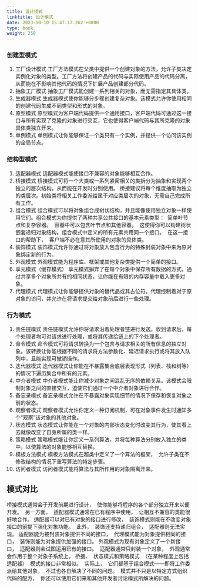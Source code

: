 ```yaml
---
title: 设计模式
linktitle: 设计模式
date: 2023-10-10 15:47:17.262 +0800
type: book
weight: 250
---
```


### 创建型模式

1. 工厂设计模式
   工厂方法模式在父类中提供一个创建对象的方法，允许子类决定实例化对象的类型。工厂方法将创建产品的代码与实际使用产品的代码分离，  从而能在不影响其他代码的情况下扩展产品创建部分代码。
2. 抽象工厂模式
   抽象工厂模式能创建一系列相关的对象，而无需指定其具体类。
3. 生成器模式
   生成器模式使你能够分步骤创建复杂对象。该模式允许你使用相同的创建代码生成不同类型和形式的对象。
4. 原型模式
   原型模式为客户端代码提供一个通用接口，客户端代码可通过这一接口与所有实现了克隆的对象进行交互，它也使得客户端代码与其所克隆的对象具体类独立开来。
5. 单例模式
   单例模式让你能够保证一个类只有一个实例，并提供一个访问该实例的全局节点。

### 结构型模式

1. 适配器模式
   适配器模式能使接口不兼容的对象能够相互合作。
2. 桥接模式
   桥接模式可将一个大类或一系列紧密相关的类拆分为抽象和实现两个独立的层次结构，从而能在开发时分别使用。
   桥接建议将每个维度抽取为独立的类层次。初始类将相关工作委派给属于对应类层次的对象，无需自己完成所有工作。
3. 组合模式
   组合模式可以将对象组合成树状结构，并且能像使用独立对象一样使用它们。组合模式为你提供了两种共享公共接口的基本元素类型：  简单叶节点和复杂容器。  容器中可以包含叶节点和其他容器。  这使得你可以构建树状嵌套递归对象结构。组合模式中定义的所有元素共用同一个接口。  在这一接口的帮助下，  客户端不必在意其所使用的对象的具体类。
4. 装饰模式
   装饰模式允许你通过将对象放入包含行为的特殊封装对象中来为原对象绑定新的行为。
5. 外观模式
   外观模式能为程序库、框架或其他复杂类提供一个简单的接口。
6. 享元模式（缓存模式）
   享元模式摒弃了在每个对象中保存所有数据的方式，通过共享多个对象所共有的相同状态，让你能在有限的内存容量中载入更多对象。
7. 代理模式
   代理模式让你能够提供对象的替代品或其占位符。代理控制着对于原对象的访问，并允许在将请求提交给对象前后进行一些处理。

### 行为模式

1. 责任链模式
   责任链模式允许你将请求沿着处理者链进行发送。收到请求后，每个处理者均可对请求进行处理，或将其传递给链上的下个处理者。
2. 命令模式
   命令模式可将请求转换为一个包含与请求相关的所有信息的独立对象。该转换让你能根据不同的请求将方法参数化、延迟请求执行或将其放入队列中，且能实现可撤销操作。
3. 迭代器模式
   迭代器模式让你能在不暴露集合底层表现形式（列表、栈和树等）的情况下遍历集合中所有的元素。
4. 中介者模式
   中介者模式能让你减少对象之间混乱无序的依赖关系。该模式会限制对象之间的直接交互，迫使它们通过一个中介者对象进行合作。
5. 备忘录模式
   备忘录模式允许在不暴露对象实现细节的情况下保存和恢复对象之前的状态。
6. 观察者模式
   观察者模式允许你定义一种订阅机制，可在对象事件发生时通知多个“观察”该对象的其他对象。
7. 状态模式
   状态模式让你能在一个对象的内部状态变化时改变其行为，使其看上去就像改变了自身所属的类一样。
8. 策略模式
   策略模式能让你定义一系列算法，并将每种算法分别放入独立的类中，以使算法的对象能够相互替换。
9. 模板方法模式
   模板方法模式在超类中定义了一个算法的框架，  允许子类在不修改结构的情况下重写算法的特定步骤。
10. 访问者模式
    访问者模式能将算法与其所作用的对象隔离开来。

## 模式对比

桥接模式通常会于开发前期进行设计，  使你能够将程序的各个部分独立开来以便开发。  另一方面，  适配器模式通常在已有程序中使用，  让相互不兼容的类能很好地合作。
适配器可以对已有对象的接口进行修改，  装饰模式则能在不改变对象接口的前提下强化对象功能。  此外，  装饰还支持递归组合，  适配器则无法实现。
适配器能为被封装对象提供不同的接口，  代理模式能为对象提供相同的接口，  装饰则能为对象提供加强的接口。
外观模式为现有对象定义了一个新接口，  适配器则会试图运用已有的接口。  适配器通常只封装一个对象，  外观通常会作用于整个对象子系统上。
桥接、  状态模式和策略模式  （在某种程度上包括适配器）  模式的接口非常相似。  实际上，  它们都基于组合模式——即将工作委派给其他对象，  不过也各自解决了不同的问题。  模式并不只是以特定方式组织代码的配方，  你还可以使用它们来和其他开发者讨论模式所解决的问题。
